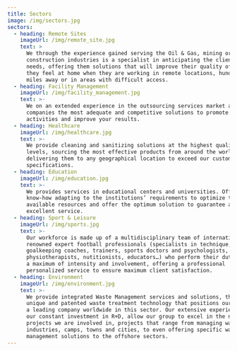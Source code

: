 ```yaml
---
title: Sectors
image: /img/sectors.jpg
sectors:
  - heading: Remote Sites
    imageUrl: /img/remote_site.jpg
    text: >
      We through the experience gained serving the Oil & Gas, mining or
      construction industries is a specialist in anticipating the client’ s
      needs, offering them solutions that will improve their quality of life so
      they feel at home when they are working in remote locations, hundreds of
      miles away or in areas with difficult access.
  - heading: Facility Management
    imageUrl: /img/facility_management.jpg
    text: >-
      We on an extended experience in the outsourcing services market and offers
      companies the most adequate and competitive solutions to promote your
      activities and improve your results.
  - heading: Healthcare
    imageUrl: /img/healthcare.jpg
    text: >-
      We provide cleaning and sanitizing solutions at the highest quality
      levels, sourcing the most effective products from around the world and
      delivering them to any geographical location to exceed our customers’
      specifications.
  - heading: Education
    imageUrl: /img/education.jpg
    text: >-
      We provides services in educational centers and universities. Offering our
      know-how adapting to the institutions’ requirements to optimize the
      available resources and offer the optimum solution to guarantee an
      excellent service.
  - heading: Sport & Leisure
    imageUrl: /img/sports.jpg
    text: >-
      Our workforce is made up of a multidisciplinary team of internationally
      renowned expert football professionals (specialists in technique,
      goalkeeping coaches, trainers, sports doctors and psychologists,
      physiotherapists, nutitionists, educators…) who perform their duties with
      a maximum of intensity and involvement, offering a professional
      personalized service to ensure maximum client satisfaction.
  - heading: Environment
    imageUrl: /img/environment.jpg
    text: >-
      We provide integrated Waste Management services and solutions, through
      unique and patented waste treatment technology that positions our group as
      a leading company worldwide in this sector. Our extensive experience and
      our constant investment in R+D, allow our group to excel in the numerous
      projects we are involved in, projects that range from managing waste in
      industries, camps, towns and cities, to even offering specific waste
      management solutions to the offshore sectors.
---
```


